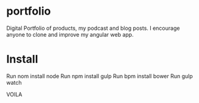 # portfolio

Digital Portfolio of products, my podcast and blog posts. I encourage anyone to clone and improve my angular web app. 

# Install

Run nom install node
Run npm install gulp
Run bpm install bower
Run gulp watch

VOILA



